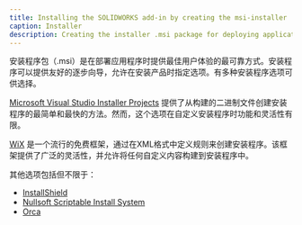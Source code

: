```yaml
---
title: Installing the SOLIDWORKS add-in by creating the msi-installer
caption: Installer
description: Creating the installer .msi package for deploying applications for SOLIDWORKS
---
```

安装程序包（.msi）是在部署应用程序时提供最佳用户体验的最可靠方式。安装程序可以提供友好的逐步向导，允许在安装产品时指定选项。有多种安装程序选项可供选择。

[Microsoft Visual Studio Installer Projects](vsi) 提供了从构建的二进制文件创建安装程序的最简单和最快的方法。然而，这个选项在自定义安装程序时功能和灵活性有限。

[WiX](wix) 是一个流行的免费框架，通过在XML格式中定义规则来创建安装程序。该框架提供了广泛的灵活性，并允许将任何自定义内容构建到安装程序中。

其他选项包括但不限于：

* [InstallShield](https://en.wikipedia.org/wiki/InstallShield)
* [Nullsoft Scriptable Install System](https://en.wikipedia.org/wiki/Nullsoft_Scriptable_Install_System)
* [Orca](https://docs.microsoft.com/en-us/windows/desktop/msi/orca-exe)